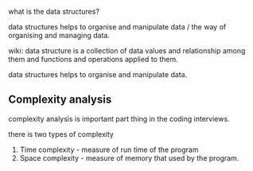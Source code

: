 what is the data structures?

data structures helps to organise and manipulate data / the way of organising and managing data.

wiki: data structure is a collection of data values and relationship among  them and functions and operations applied to them.

data structures helps to organise and manipulate data. 

## Complexity analysis

complexity analysis is important part thing in the coding interviews.

there is two types of complexity 

1. Time complexity - measure of run time of the program
2. Space complexity - measure of memory that used by the program.